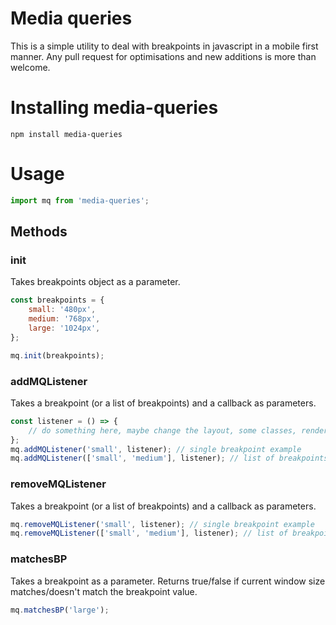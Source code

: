 # Media queries

This is a simple utility to deal with breakpoints in javascript in a mobile first manner.
Any pull request for optimisations and new additions is more than welcome.

# Installing media-queries

```
npm install media-queries
```

# Usage

```js
import mq from 'media-queries';
```

## Methods

### init

Takes breakpoints object as a parameter.

```js
const breakpoints = {
    small: '480px',
    medium: '768px',
    large: '1024px',
};

mq.init(breakpoints);
```

### addMQListener

Takes a breakpoint (or a list of breakpoints) and a callback as parameters.

```js
const listener = () => {
    // do something here, maybe change the layout, some classes, render something else etc
};
mq.addMQListener('small', listener); // single breakpoint example
mq.addMQListener(['small', 'medium'], listener); // list of breakpoints example
```

### removeMQListener

Takes a breakpoint (or a list of breakpoints) and a callback as parameters.

```js
mq.removeMQListener('small', listener); // single breakpoint example
mq.removeMQListener(['small', 'medium'], listener); // list of breakpoints example
```

### matchesBP

Takes a breakpoint as a parameter.
Returns true/false if current window size matches/doesn't match the breakpoint value.

```js
mq.matchesBP('large');
```